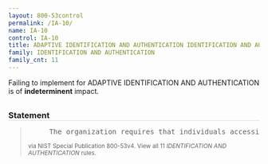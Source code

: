```yaml
---
layout: 800-53control
permalink: /IA-10/
name: IA-10
control: IA-10
title: ADAPTIVE IDENTIFICATION AND AUTHENTICATION IDENTIFICATION AND AUTHENTICATION
family: IDENTIFICATION AND AUTHENTICATION
family_cnt: 11
---
```

<p class="text-">Failing to implement for ADAPTIVE IDENTIFICATION AND AUTHENTICATION is of <b>indeterminent</b> impact.</p>

<h3 style="border-bottom:1px solid #ddd;margin:30px 0 8px 0;">Statement</h3>
<blockquote>
<pre>     The organization requires that individuals accessing the information system employ [Assignment: organization-defined supplemental authentication techniques or mechanisms] under specific [Assignment: organization-defined circumstances or situations]. 
</pre>
<p><small>via NIST Special Publication 800-53v4. View all 11 <i>IDENTIFICATION AND AUTHENTICATION</i> rules. <a href="/cce/ssg/group/$Group_id"><span class="glyphicon glyphicon-link"></span></a> </small></p>
</blockquote>

